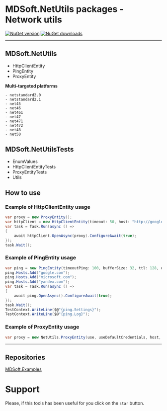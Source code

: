 # MDSoft.NetUtils packages - Network utils

[![NuGet version](https://img.shields.io/nuget/v/MDSoft.NetUtils.svg?style=flat)](https://www.nuget.org/packages/MDSoft.NetUtils/)
[![NuGet downloads](https://img.shields.io/nuget/dt/MDSoft.NetUtils.svg)](https://www.nuget.org/packages/MDSoft.NetUtils/)

--------

## MDSoft.NetUtils
- HttpClientEntity
- PingEntity
- ProxyEntity

**Multi-targeted platforms**
```
- netstandard2.0
- netstandard2.1
- net45
- net46
- net461
- net47
- net471
- net472
- net48
- net50
```

## MDSoft.NetUtilsTests
- EnumValues
- HttpClientEntityTests
- ProxyEntityTests
- Utils

## How to use
### Example of HttpClientEntity usage
```C#
var proxy = new ProxyEntity();
var httpClient = new HttpClientEntity(timeout: 50, host: "http://google.com/");
var task = Task.Run(async () =>
{
    await httpClient.OpenAsync(proxy).ConfigureAwait(true);
});
task.Wait();
```
### Example of PingEntity usage
```C#
var ping = new PingEntity(timeoutPing: 100, bufferSize: 32, ttl: 128, dontFragment: true, timeoutTask: 1000, useRepeat: false);
ping.Hosts.Add("google.com");
ping.Hosts.Add("microsoft.com");
ping.Hosts.Add("yandex.com");
var task = Task.Run(async () =>
{
    await ping.OpenAsync().ConfigureAwait(true);
});
task.Wait();
TestContext.WriteLine($@"{ping.Settings}");
TestContext.WriteLine($@"{ping.Log}");
```
### Example of ProxyEntity usage
```C#
var proxy = new NetUtils.ProxyEntity(use, useDefaultCredentials, host, port, domain, username, password);
```

--------

## Repositories
[MDSoft.Examples](https://github.com/DamianMorozov/MDSoft.Examples "github.com")

# Support
Please, if this tools has been useful for you click on the `star` button.
